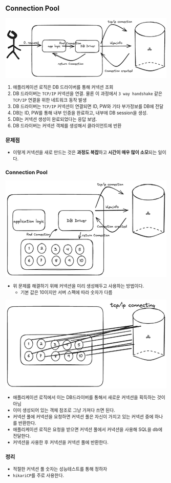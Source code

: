 
## Connection Pool
![이미지 로드 실패](/spring/static/png/connection.png)
1. 애플리케이션 로직은 DB 드라이버를 통해 커넥션 조회
2. DB 드라이버는 `TCP/IP` 커넥션을 연결. 물론 이 과정에서 `3 way handshake` 같은 `TCP/IP` 연결을 위한 네트워크 동작 발생
3. DB 드라이버는 `TCP/IP` 커넥션이 연결되면 ID, PW와 기타 부가정보를 DB에 전달
4. DB는 ID, PW를 통해 내부 인증을 완료하고, 내부에 DB session을 생성.
5. DB는 커넥션 생성이 완료되었다는 응답 보냄.
6. DB 드라이버는 커넥션 객체를 생성해서 클라이언트에 반환

### 문제점
- 이렇게 커넥션을 새로 만드는 것은 **과정도 복잡**하고 **시간이 매우 많이 소모**되는 일이다.
### Connection Pool
![이미지 로드 실패](/spring/static/png/connectionPool.png)
- 위 문제를 해결하기 위해 커넥션을 미리 생성해두고 사용하는 방법이다.
	- 기본 값은 10이지만 서버 스펙에 따라 숫자가 다름

![이미지 로드 실패](/spring/static/png/connectingPool.png)
- 애플리케이션 로직에서 이는 DB드라이버를 통해서 새로운 커넥션을 획득하는 것이 아님
- 이미 생성되어 있는 객체 참조로 그냥 가져다 쓰면 된다.
- 커넥션 풀에 커넥션을 요청하면 커넥션 풀은 자신이 가지고 있는 커넥션 중에 하나를 반환한다.
- 애플리케이션 로직은 요청을 받으면 커넥션 풀에서 커녁션을 사용해 SQL을 db에 전달한다.
- 커넥션을 사용한 후 커넥션을 커넥션 풀에 반환한다.

### 정리
- 적절한 커넥션 풀 숫자는 성능테스트를 통해 정하자
- `hikariCP`를 주로 사용한다.




